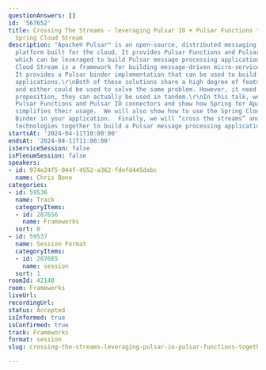 ```yaml
---
questionAnswers: []
id: '567652'
title: Crossing The Streams - leveraging Pulsar IO + Pulsar Functions together with
  Spring Cloud Stream
description: "Apache® Pulsar™ is an open-source, distributed messaging and streaming
  platform built for the cloud. It provides Pulsar Functions and Pulsar IO connectors
  which can be leveraged to build Pulsar message processing applications.\r\nSpring
  Cloud Stream is a framework for building message-driven micro-service applications.
  It provides a Pulsar binder implementation that can be used to build Pulsar message-processing
  applications.\r\nBoth of these solutions share a high degree of feature overlap
  and either could be used to solve the same problem. However, it need not be an ‘either-or’
  proposition, they can actually be used in tandem.\r\nIn this talk, we will demonstrate
  Pulsar Functions and Pulsar IO connectors and show how Spring for Apache Pulsar
  simplifies their usage.  We will also show how to use the Spring Cloud Stream Pulsar
  Binder in your application.  Finally, we will “cross the streams” and leverage these
  technologies together to build a Pulsar message processing application."
startsAt: '2024-04-11T10:00:00'
endsAt: '2024-04-11T11:00:00'
isServiceSession: false
isPlenumSession: false
speakers:
- id: 974e24f5-044f-4552-a362-fdefd445dabc
  name: Chris Bono
categories:
- id: 59536
  name: Track
  categoryItems:
  - id: 207656
    name: Frameworks
  sort: 0
- id: 59537
  name: Session Format
  categoryItems:
  - id: 207665
    name: session
  sort: 1
roomId: 42140
room: Frameworks
liveUrl: 
recordingUrl: 
status: Accepted
isInformed: true
isConfirmed: true
track: Frameworks
format: session
slug: crossing-the-streams-leveraging-pulsar-io-pulsar-functions-together-with-spring-cloud-stream

---
```


